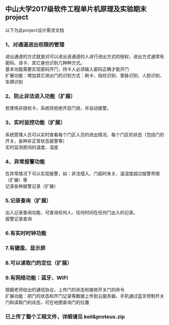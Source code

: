 ## 中山大学2017级软件工程单片机原理及实验期末project  
  
以下为此project设计需求文档  
### 1、对通道进出权限的管理  
  进出通道的方式就是对可以进出该通道的人进行进出方式的授权，进出方式通常有密码、读卡、其它身份识别几种种方式。  
  基本功能需要实现密码开门，持卡人必须输入密码正确才能开门  
  扩展功能：增加其它进出门的识别方式：刷卡、指纹识别、掌脉识别、人脸识别、车牌识别  
### 2、防止非法进入功能（扩展）
  若使用非授权卡，系统将拒绝开启门锁，并自动报警。  
### 3、实时监控功能（扩展）
  系统管理人员可以实时查看每个门区人员的进出情况、每个门区的状态（包括门的开关，各种非正常状态报警等）  
  实时监测房间的温度、湿度  
### 4、异常报警功能
  在异常情况下可以实现报警，如：非法侵入、门超时未关、温湿度超过报警界限（扩展）等  
  记录各种报警记录（扩展）  
### 5.记录查询（扩展）  
   出入记录查询功能，可查询任何人、任何时间在任何门出入的记录。  
   报警记录查询  
### 6.有实时时钟功能  
### 7.有键盘、显示屏  
### 8.可以读取门的定位（扩展）  
### 9.有网络功能：蓝牙、WIFI  
   根据老师给出的通信协议，上传门的状态和接收开关门的命令  
   扩展功能：把门的状态和开门记录等数据上传到云服务器，手机通过蓝牙控制开关门和读取门的状态，可在地图查询门的位置    
   
   
### 已上传了整个工程文件，详细请见 keil&proteus.zip 
